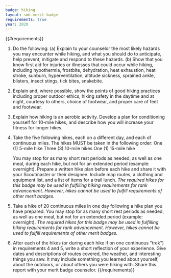 ```yaml
---
badge: hiking
layout: smb-merit-badge
requirements: true
year: 2020
---
```


{{#requirements}}
1. Do the following:
    (a) Explain to your counselor the most likely hazards you may encounter while hiking, and what you should do to anticipate, help prevent, mitigate and respond to these hazards.
    (b) Show that you know first aid for injuries or illnesses that could occur while hiking, including hypothermia, frostbite, dehydration, heat exhaustion, heat stroke, sunburn, hyperventilation, altitude sickness, sprained ankle, blisters, insect stings, tick bites, snakebite.
2. Explain and, where possible, show the points of good hiking practices including proper outdoor ethics, hiking safety in the daytime and at night, courtesy to others, choice of footwear, and proper care of feet and footwear.
3. Explain how hiking is an aerobic activity. Develop a plan for conditioning yourself for 10-mile hikes, and describe how you will increase your fitness for longer hikes.
4. Take the five following hikes, each on a different day, and each of continuous miles. The hikes MUST be taken in the following order:
    One (1) 5-mile hike
    Three (3) 10-mile hikes
    One (1) 15-mile hike

    You may stop for as many short rest periods as needed, as well as one meal, during each hike, but not for an extended period (example: overnight). Prepare a written hike plan before each hike and share it with your Scoutmaster or their designee. Include map routes, a clothing and equipment list, and a list of items for a trail lunch.
    *The required hikes for this badge may be used in fulfilling hiking requirements for rank advancement. However, hikes cannot be used to fulfill requirements of other merit badges.*
5. Take a hike of 20 continuous miles in one day following a hike plan you have prepared. You may stop for as many short rest periods as needed, as well as one meal, but not for an extended period (example: overnight).
    *The required hikes for this badge may be used in fulfilling hiking requirements for rank advancement. However, hikes cannot be used to fulfill requirements of other merit badges.*
6. After each of the hikes (or during each hike if on one continuous "trek") in requirements 4 and 5, write a short reflection of your experience. Give dates and descriptions of routes covered, the weather, and interesting things you saw. It may include something you learned about yourself, about the outdoors, or about others you were hiking with. Share this report with your merit badge counselor.
{{/requirements}}
